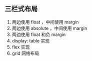 ## 三栏式布局

1. 两边使用 float ，中间使用 margin
2. 两边使用 absolute ，中间使用 margin
3. 两边使用 float 和负 margin
4. display: table 实现
5. flex 实现
6. grid 网格布局